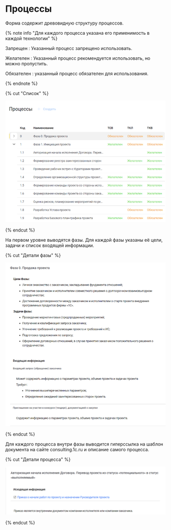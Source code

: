 # Процессы

Форма содержит древовидную структуру процессов.

{% note info "Для каждого процесса указана его применимость в каждой технологии" %}

Запрещен
: Указанный процесс запрещено использовать.

Желателен
: Указанный процесс рекомендуется использовать, но можно пропустить.

Обязателен
: указанный процесс обязателен для использования.

{% endnote %}

{% cut "Список" %}

![Изображение](_images/ProcessesList.png "Список доступных процессов")

{% endcut %}

На первом уровне выводятся фазы. Для каждой фазы указаны её цели, задачи и список входящей информации.

{% cut "Детали фазы" %}

![Изображение](_images/ProccessDetailsPhase.png "Детали выбранной фазы")

{% endcut %}

Для каждого процесса внутри фазы выводится гиперссылка на шаблон документа на сайте consulting.1c.ru и описание самого процесса.

{% cut "Детали процесса" %}

![Изображение](_images/ProccessDetailsItem.png "Детали выбранного процесса")

{% endcut %}
